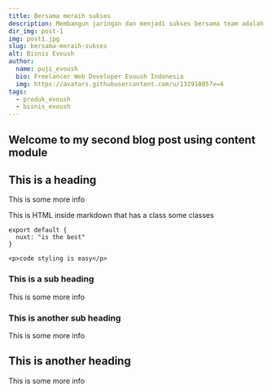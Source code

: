 ```yaml
---
title: Bersama meraih sukses
description: Membangun jaringan dan menjadi sukses bersama team adalah sebuah nikmat
dir_img: post-1
img: post1.jpg
slug: bersama-meraih-sukses
alt: Bisnis Evoush
author: 
  name: puji_evoush
  bio: Freelancer Web Developer Evoush Indonesia
  img: https://avatars.githubusercontent.com/u/13291805?v=4
tags: 
  - produk_evoush
  - bisnis_evoush
---
```


## Welcome to my second blog post using content module

## This is a heading
This is some more info
<div class="bg-blue-500 text-white p-4 mb-4">
  This is HTML inside markdown that has a class some classes
</div>

<info-box>
  <template #info-box>
    This is a vue component inside markdown using slots
  </template>
</info-box>

```js[nuxt.config.js]
export default {
  nuxt: "is the best"
}
```
```html[my-first-blog-post.md]
<p>code styling is easy</p>
```

### This is a sub heading
This is some more info

### This is another sub heading
This is some more info

## This is another heading
This is some more info
